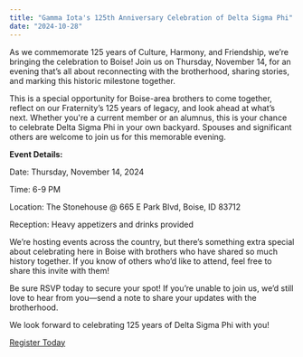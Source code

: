 ```yaml
---
title: "Gamma Iota's 125th Anniversary Celebration of Delta Sigma Phi"
date: "2024-10-28"
---
```


As we commemorate 125 years of Culture, Harmony, and Friendship, we’re bringing the celebration to Boise! Join us on Thursday, November 14, for an evening that’s all about reconnecting with the brotherhood, sharing stories, and marking this historic milestone together.

This is a special opportunity for Boise-area brothers to come together, reflect on our Fraternity’s 125 years of legacy, and look ahead at what’s next. Whether you're a current member or an alumnus, this is your chance to celebrate Delta Sigma Phi in your own backyard. Spouses and significant others are welcome to join us for this memorable evening.

**Event Details:**

Date: Thursday, November 14, 2024

Time: 6-9 PM

Location: The Stonehouse @ 665 E Park Blvd, Boise, ID 83712

Reception: Heavy appetizers and drinks provided

We’re hosting events across the country, but there’s something extra special about celebrating here in Boise with brothers who have shared so much history together. If you know of others who’d like to attend, feel free to share this invite with them!

Be sure RSVP today to secure your spot! If you’re unable to join us, we’d still love to hear from you—send a note to share your updates with the brotherhood.

We look forward to celebrating 125 years of Delta Sigma Phi with you!

[Register Today](https://t.e2ma.net/click/tizjxj/hhmv01od/92ljpz)
